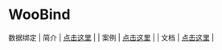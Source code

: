 # WooBind
数据绑定
| 简介                 | [点击这里](https://onclick9927.github.io/2023/05/22/Doc/WooBind/WooBind-简介/) |
| 案例                 | [点击这里](https://onclick9927.github.io/2023/05/22/Doc/WooBind/WooBind-案例/) |
| 文档                 | [点击这里](https://onclick9927.github.io/2023/05/22/Doc/WooBind/WooBind-文档/) |
